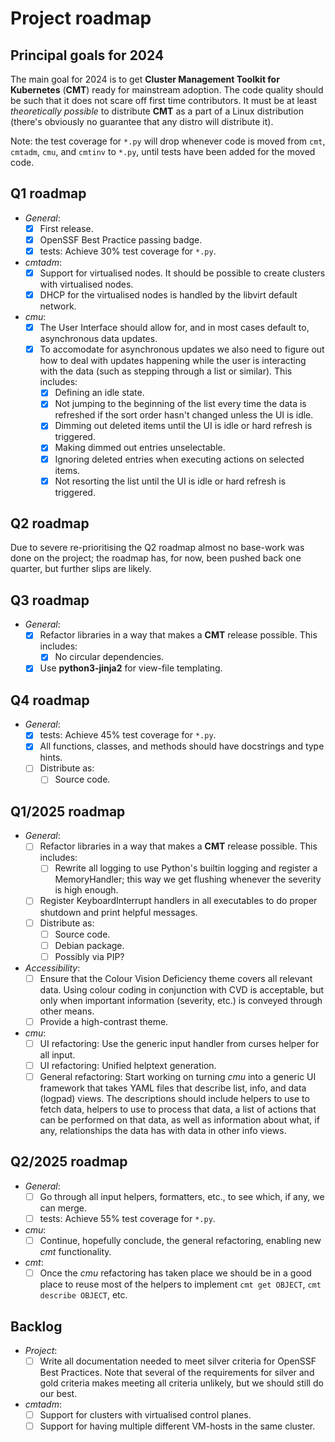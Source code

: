 # Project roadmap

## Principal goals for 2024

The main goal for 2024 is to get __Cluster Management Toolkit for Kubernetes__ (__CMT__)
ready for mainstream adoption. The code quality should be such that it does not
scare off first time contributors. It must be at least _theoretically possible_
to distribute __CMT__ as a part of a Linux distribution
(there's obviously no guarantee that any distro will distribute it).

Note: the test coverage for `*.py` will drop whenever code
is moved from `cmt`, `cmtadm`, `cmu`, and `cmtinv` to `*.py`, until
tests have been added for the moved code.

## Q1 roadmap

* _General_:
    * [x] First release.
    * [x] OpenSSF Best Practice passing badge.
    * [x] tests: Achieve 30% test coverage for `*.py`.
* _cmtadm_:
    * [x] Support for virtualised nodes. It should be possible to create clusters
      with virtualised nodes.
    * [x] DHCP for the virtualised nodes is handled by the libvirt default network.
* _cmu_:
    * [x] The User Interface should allow for, and in most cases default to, asynchronous data updates.
    * [x] To accomodate for asynchronous updates we also need to figure out how to deal
      with updates happening while the user is interacting with the data (such as
      stepping through a list or similar). This includes:
        * [x] Defining an idle state.
        * [x] Not jumping to the beginning of the list every time the data is refreshed
          if the sort order hasn't changed unless the UI is idle.
        * [x] Dimming out deleted items until the UI is idle or hard refresh is triggered.
        * [x] Making dimmed out entries unselectable.
        * [x] Ignoring deleted entries when executing actions on selected items.
        * [x] Not resorting the list until the UI is idle or hard refresh is triggered.

## Q2 roadmap

Due to severe re-prioritising the Q2 roadmap almost no base-work was done on the project;
the roadmap has, for now, been pushed back one quarter, but further slips are likely.

## Q3 roadmap

* _General_:
    * [x] Refactor libraries in a way that makes a __CMT__ release possible. This includes:
        * [x] No circular dependencies.
    * [x] Use __python3-jinja2__ for view-file templating.

## Q4 roadmap

* _General_:
    * [x] tests: Achieve 45% test coverage for `*.py`.
    * [x] All functions, classes, and methods should have docstrings and type hints.
    * [ ] Distribute as:
        * [ ] Source code.

## Q1/2025 roadmap

* _General_:
    * [ ] Refactor libraries in a way that makes a __CMT__ release possible. This includes:
        * [ ] Rewrite all logging to use Python's builtin logging and register a MemoryHandler;
          this way we get flushing whenever the severity is high enough.
    * [ ] Register KeyboardInterrupt handlers in all executables to do proper shutdown
      and print helpful messages.
    * [ ] Distribute as:
        * [ ] Source code.
        * [ ] Debian package.
        * [ ] Possibly via PIP?
* _Accessibility_:
    * [ ] Ensure that the Colour Vision Deficiency theme covers all relevant data.
      Using colour coding in conjunction with CVD is acceptable, but only when important
      information (severity, etc.) is conveyed through other means.
    * [ ] Provide a high-contrast theme.
* _cmu_:
    * [ ] UI refactoring: Use the generic input handler from curses helper for all input.
    * [ ] UI refactoring: Unified helptext generation.
    * [ ] General refactoring: Start working on turning _cmu_ into a generic UI framework
      that takes YAML files that describe list, info, and data (logpad) views.
      The descriptions should include helpers to use to fetch data,
      helpers to use to process that data, a list of actions that can be performed
      on that data, as well as information about what, if any, relationships the data
      has with data in other info views.

## Q2/2025 roadmap

* _General_:
    * [ ] Go through all input helpers, formatters, etc., to see which, if any, we can
      merge.
    * [ ] tests: Achieve 55% test coverage for `*.py`.
* _cmu_:
    * [ ] Continue, hopefully conclude, the general refactoring, enabling new _cmt_ functionality.
* _cmt_:
    * [ ] Once the _cmu_ refactoring has taken place we should be in a good place to
      reuse most of the helpers to implement `cmt get OBJECT`, `cmt describe OBJECT`,
      etc.

## Backlog

* _Project_:
    * [ ] Write all documentation needed to meet silver criteria for OpenSSF Best Practices.
      Note that several of the requirements for silver and gold criteria makes meeting
      all criteria unlikely, but we should still do our best.
* _cmtadm_:
    * [ ] Support for clusters with virtualised control planes.
    * [ ] Support for having multiple different VM-hosts in the same cluster.
